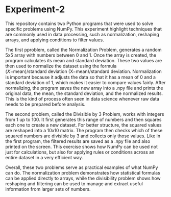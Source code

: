 # Experiment-2
This repository contains two Python programs that were used to solve specific problems using NumPy. This experiment highlight techniques that are commonly used in data processing, such as normalization, reshaping arrays, and applying conditions to filter values. 

The first pproblem, called the Normalization Problem, generates a random 5x5 array with numbers between 0 and 1. Once the array is created, the program calculates its mean and standard deviation. These two values are then used to normalize the dataset using the formula (𝑋−mean)/standard deviation (X−mean)/standard deviation. Normalization is important because it adjusts the data so that it has a mean of 0 and a standard deviation of 1, which makes it easier to compare values fairly. After normalizing, the program saves the new array into a .npy file and prints the original data, the mean, the standard deviation, and the normalized results. This is the kind of process often seen in data science whenever raw data needs to be prepared before analysis. 

The second problem, called the Divisible by 3 Problem, works with integers from 1 up to 100. It first generates this range of numbers and then squares each one to create a new dataset. For better structure, the squared values are reshaped into a 10x10 matrix. The program then checks which of these squared numbers are divisible by 3 and collects only those values. Like in the first program, the filtered results are saved as a .npy file and also printed on the screen. This exercise shows how NumPy can be used not just for calculations, but also for applying rules or conditions across an entire dataset in a very efficient way. 

Overall, these two problems serve as practical examples of what NumPy can do. The normalization problem demonstrates how statistical formulas can be applied directly to arrays, while the divisibility problem shows how reshaping and filtering can be used to manage and extract useful information from larger sets of numbers. 
